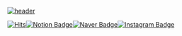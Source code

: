 [![header](https://capsule-render.vercel.app/api?type=Rounded&color=FF8BA7&height=300&section=header&text=Suyeon%20Bak&fontSize=90&fontColor=FFFFFF)](https://github.com/Suyeon-B)


[![Hits](https://hits.seeyoufarm.com/api/count/incr/badge.svg?url=https%3A%2F%2Fgithub.com%2FSuyeon-B&count_bg=%23FF8BA7&title_bg=%23555555&icon=github.svg&icon_color=%23E7E7E7&title=hits&edge_flat=false)](https://github.com/Suyeon-B)[![Notion Badge](https://img.shields.io/badge/Notion-000000?style=flat&logo=Notion&logoColor=white)](https://flicker-alyssum-bb5.notion.site/Just-do-it-9e97fdfb789f4337b7e1b343e85e3ba8)[![Naver Badge](https://img.shields.io/badge/-Blog-03C75A?logo=Naver&logoColor=white&link=https://blog.naver.com/tndus4243)](https://blog.naver.com/tndus4243)[![Instagram Badge](https://img.shields.io/badge/-Instagram-E4405F?logo=Instagram&logoColor=white&link=https://www.instagram.com/nosuyeonnolife/)](https://www.instagram.com/nosuyeonnolife/)

